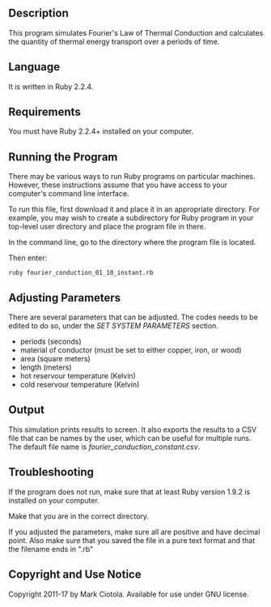 ## Description

This program simulates Fourier's Law of Thermal Conduction and calculates the quantity of thermal energy transport over a periods of time. 

## Language

It is written in Ruby 2.2.4.

## Requirements

You must have Ruby 2.2.4+ installed on your computer.

## Running the Program

There may be various ways to run Ruby programs on particular machines. However, these instructions assume that you have access to your computer's command line interface.

To run this file, first download it and place it in an appropriate directory. For example, you may wish to create a subdirectory for Ruby program in your top-level user directory and place the program file in there.

In the command line, go to the directory where the program file is located.

Then enter:

```
ruby fourier_conduction_01_10_instant.rb
```

## Adjusting Parameters

There are several parameters that can be adjusted. The codes needs to be edited to do so, under the *SET SYSTEM PARAMETERS* section.

* periods (seconds)
* material of conductor (must be set to either copper, iron, or wood)
* area (square meters)
* length (meters)
* hot reservour temperature (Kelvin)
* cold reservour temperature (Kelvin)

## Output

This simulation prints results to screen. It also exports the results to a CSV file that
can be names by the user, which can be useful for multiple runs. The default file name is *fourier_conduction_constant.csv*.

## Troubleshooting

If the program does not run, make sure that at least Ruby version 1.9.2 is installed on your computer.

Make that you are in the correct directory.

If you adjusted the parameters, make sure all are positive and have decimal point. Also make sure that you saved the file in a pure text format and that the filename ends in ".rb"

## Copyright and Use Notice

Copyright 2011-17 by Mark Ciotola. Available for use under GNU license.
